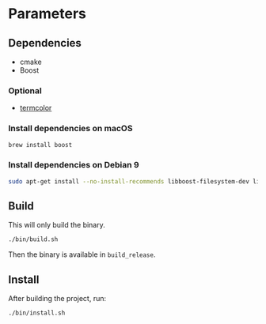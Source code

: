# Parameters

## Dependencies

- cmake
- Boost

### Optional

- [termcolor](https://github.com/ikalnytskyi/termcolor)

### Install dependencies on macOS

```bash
brew install boost
```

### Install dependencies on Debian 9

```bash
sudo apt-get install --no-install-recommends libboost-filesystem-dev libboost-program-options-dev
```

## Build

This will only build the binary.

```bash
./bin/build.sh
```

Then the binary is available in `build_release`.

## Install

After building the project, run:

```bash
./bin/install.sh
```
